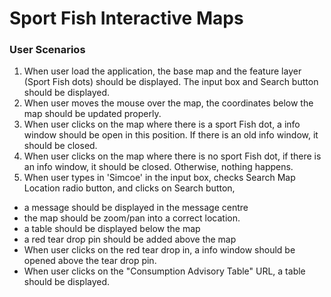 # Sport Fish Interactive Maps
### User Scenarios
1. When user load the application, the base map and the feature layer (Sport Fish dots) should be displayed. The input box and Search button should be displayed.
2. When user moves the mouse over the map, the coordinates below the map should be updated properly. 
3. When user clicks on the map where there is a sport Fish dot, a info window should be open in this position. If there is an old info window, it should be closed. 
4. When user clicks on the map where there is no sport Fish dot, if there is an info window, it should be closed. Otherwise, nothing happens. 
5. When user types in 'Simcoe' in the input box, checks Search Map Location radio button, and clicks on Search button, 
  * a message should be displayed in the message centre
  * the map should be zoom/pan into a correct location. 
  * a table should be displayed below the map
  * a red tear drop pin should be added above the map
  * When user clicks on the red tear drop in, a info window should be opened above the tear drop pin. 
  * When user clicks on the "Consumption Advisory Table" URL, a table should be displayed. 
  